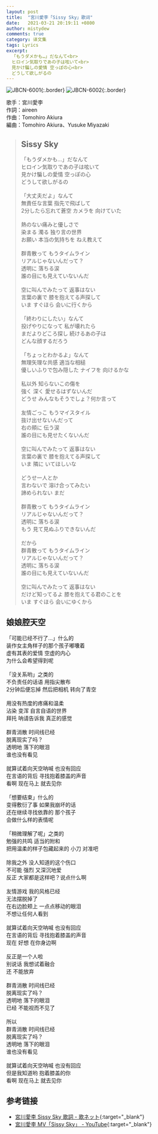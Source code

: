 ```yaml
---
layout: post
title:  "宮川愛李「Sissy Sky」歌词"
date:   2021-03-21 20:19:11 +0800
author: mistydew
comments: true
category: 译文集
tags: Lyrics
excerpt:
  「もうダメかも…」だなんて<br>
  ヒロイン気取りであの子は呟いて<br>
  見かけ騙しの愛情 空っぽの心<br>
  どうして欲しがるの
---
```

![JBCN-6001](https://is2-ssl.mzstatic.com/image/thumb/Music124/v4/5d/e9/04/5de9047c-41b9-1714-add4-e5b95cf99037/source/600x600bb.jpg){:.border}
![JBCN-6002](https://www.generasia.com/w/images/thumb/2/27/Sissy_Sky_MC.jpg/600px-Sissy_Sky_MC.jpg){:.border}

歌手：宮川愛李<br>
作詞：aireen<br>
作曲：Tomohiro Akiura<br>
編曲：Tomohiro Akiura、Yusuke Miyazaki

<blockquote class="original">
  <h2>Sissy Sky</h2>
  <p>
    「もうダメかも…」だなんて<br>
    ヒロイン気取りであの子は呟いて<br>
    見かけ騙しの愛情 空っぽの心<br>
    どうして欲しがるの<br>
    <br>
    「大丈夫だよ」なんて<br>
    無責任な言葉 指先で飛ばして<br>
    2分したら忘れて蒼空 カメラを 向けていた<br>
    <br>
    熱のない痛みと優しさで<br>
    染まる 濁る 独り言の世界<br>
    お願い 本当の気持ちを ねえ教えて<br>
    <br>
    群青散って もうタイムライン<br>
    リアルじゃないんだって？<br>
    透明に 落ちる涙<br>
    誰の目にも見えていないんだ<br>
    <br>
    空に叫んでみたって 返事はない<br>
    言葉の裏で 膝を抱えてる声探して<br>
    いま すぐほら 会いに行くから<br>
    <br>
    「終わりにしたい」なんて<br>
    投げやりになって 私が壊れたら<br>
    まだよりどころ探し 続けるあの子は<br>
    どんな顔するだろう<br>
    <br>
    「ちょっとわかるよ」なんて<br>
    無理矢理な共感 適当な相槌<br>
    優しいふりで包み隠した ナイフを 向けるかな<br>
    <br>
    私以外 知らないこの傷を<br>
    強く 深く 愛せるはずないんだ<br>
    どうせ みんなもそうでしょ？何か言って<br>
    <br>
    友情ごっこ もうマイスタイル<br>
    抜け出せないんだって<br>
    右の頬に 伝う涙<br>
    誰の目にも見せたくないんだ<br>
    <br>
    空に叫んでみたって 返事はない<br>
    言葉の裏で 膝を抱えてる声探して<br>
    いま 隣に いてほしいな<br>
    <br>
    どうせ一人とか<br>
    言わないで 溶け合ってみたい<br>
    諦められない まだ<br>
    <br>
    群青散って もうタイムライン<br>
    リアルじゃないんだって？<br>
    透明に 落ちる涙<br>
    もう 見て見ぬふりできないんだ<br>
    <br>
    だから<br>
    群青散って もうタイムライン<br>
    リアルじゃないんだって？<br>
    透明に 落ちる涙<br>
    誰の目にも見えていないんだ<br>
    <br>
    空に叫んでみたって 返事はない<br>
    だけど知ってるよ 膝を抱えてる君のことを<br>
    いま すぐほら 会いにゆくから
  </p>
</blockquote>

<div class="translation">
  <h2>娘娘腔天空</h2>
  <p>
    「可能已经不行了…」什么的<br>
    装作女主角样子的那个孩子嘟囔着<br>
    虚有其表的爱情 空虚的内心<br>
    为什么会希望得到呢<br>
    <br>
    「没关系哟」之类的<br>
    不负责任的话语 用指尖散布<br>
    2分钟后便忘掉 然后把相机 转向了青空<br>
    <br>
    用没有热度的疼痛和温柔<br>
    沾染 变浑 自言自语的世界<br>
    拜托 呐请告诉我 真正的感觉<br>
    <br>
    群青消散 时间线已经<br>
    脱离现实了吗？<br>
    透明地 落下的眼泪<br>
    谁也没有看见<br>
    <br>
    就算试着向天空呐喊 也没有回应<br>
    在言语的背后 寻找抱着膝盖的声音<br>
    看啊 现在马上 就去见你<br>
    <br>
    「想要结束」什么的<br>
    变得敷衍了事 如果我崩坏的话<br>
    还在继续寻找依靠的 那个孩子<br>
    会做什么样的表情呢<br>
    <br>
    「稍微理解了呢」之类的<br>
    勉强的共鸣 适当的附和<br>
    把用温柔的样子包藏起来的 小刀 对准吧<br>
    <br>
    除我之外 没人知道的这个伤口<br>
    不可能 强烈 又深沉地爱<br>
    反正 大家都是这样吧？说点什么啊<br>
    <br>
    友情游戏 我的风格已经<br>
    无法摆脱掉了<br>
    在右边脸颊上 一点点移动的眼泪<br>
    不想让任何人看到<br>
    <br>
    就算试着向天空呐喊 也没有回应<br>
    在言语的背后 寻找抱着膝盖的声音<br>
    现在 好想 在你身边啊<br>
    <br>
    反正是一个人啦<br>
    别说话 我想试着融合<br>
    还 不能放弃<br>
    <br>
    群青消散 时间线已经<br>
    脱离现实了吗？<br>
    透明地 落下的眼泪<br>
    已经 不能视而不见了<br>
    <br>
    所以<br>
    群青消散 时间线已经<br>
    脱离现实了吗？<br>
    透明地 落下的眼泪<br>
    谁也没有看见<br>
    <br>
    就算试着向天空呐喊 也没有回应<br>
    但是我知道哟 抱着膝盖的你<br>
    看啊 现在马上 就去见你
  </p>
</div>

## 参考链接

* [宮川愛李 Sissy Sky 歌詞 - 歌ネット](https://www.uta-net.com/song/276358/){:target="_blank"}
* [宮川愛李 MV「Sissy Sky」 - YouTube](https://youtu.be/P84FGrLJdJM){:target="_blank"}
